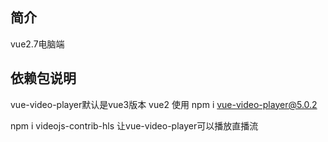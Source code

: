 ## 简介
vue2.7电脑端

## 依赖包说明
vue-video-player默认是vue3版本
vue2 使用 npm i vue-video-player@5.0.2

npm i videojs-contrib-hls
让vue-video-player可以播放直播流